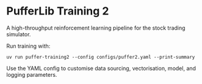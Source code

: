 # PufferLib Training 2

A high-throughput reinforcement learning pipeline for the stock trading simulator.

Run training with:

```
uv run puffer-training2 --config configs/puffer2.yaml --print-summary
```

Use the YAML config to customise data sourcing, vectorisation, model, and logging parameters.
